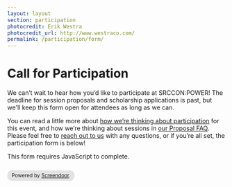 ```yaml
---
layout: layout
section: participation
photocredit: Erik Westra
photocredit_url: http://www.westraco.com/
permalink: /participation/form/
---
```


# Call for Participation

We can&rsquo;t wait to hear how you&rsquo;d like to participate at SRCCON:POWER! The deadline for session proposals and scholarship applications is past, but we'll keep this form open for attendees as long as we can.

You can read a little more about [how we&rsquo;re thinking about participation](/participation) for this event, and how we&rsquo;re thinking about sessions in [our Proposal FAQ](/sessions/proposal-faq). Please feel free to [reach out to us](mailto:srccon@opennews.org) with any questions, or if you&rsquo;re all set, the participation form is below!

<script>window.jQuery || document.write('<script src="//code.jquery.com/jquery-2.2.3.min.js"><\/script>')</script><link href="//d3q1ytufopwvkq.cloudfront.net/1/formrenderer.css" rel="stylesheet" /><script src="//d3q1ytufopwvkq.cloudfront.net/1/formrenderer.js"></script>
<form data-formrenderer>This form requires JavaScript to complete.</form>
<small style='display:inline-block;margin-top:10px;background:rgba(0,0,0,0.1);padding:5px 10px;border-radius:10px;'>Powered by <a href='https://www.dobt.co/screendoor/'>Screendoor</a>.</small>
<script>new FormRenderer({"project_id":"W8gx3gRHwbIpDUpL", "afterSubmit": "/participation/thanks"});</script>